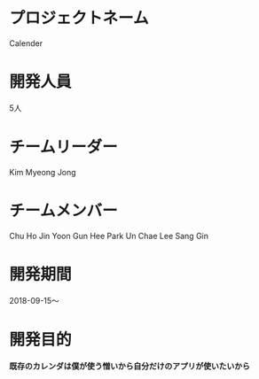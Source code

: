  プロジェクトネーム
 =============

Calender

 開発人員
 =============

5人 


チームリーダー
 =============
 
 Kim Myeong Jong
 
 
チームメンバー
 =============
 Chu Ho Jin
 Yoon Gun Hee
 Park Un Chae
 Lee Sang Gin
 
開発期間
 =============
 
 2018-09-15～
 
開発目的
 =============
 
**既存のカレンダは僕が使う憎いから自分だけのアプリが使いたいから**
 
